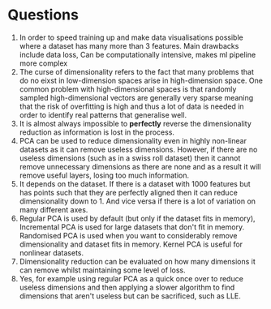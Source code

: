 # Questions
1. In order to speed training up and make data visualisations possible where a dataset has many more than 3 features. Main drawbacks include data loss, Can be computationally intensive, makes ml pipeline more complex
2. The curse of dimensionality refers to the fact that many problems that do no eixst in low-dimension spaces arise in high-dimension space. One common problem with high-dimensional spaces is that randomly sampled high-dimensional vectors are generally very sparse meaning that the risk of overfitting is high and thus a lot of data is needed in order to identify real patterns that generalise well.
3. It is almost always impossible to **perfectly** reverse the dimensionality reduction as information is lost in the process. 
4. PCA can be used to reduce dimensionality even in highly non-linear datasets as it can remove useless dimensions. However, if there are no useless dimensions (such as in a swiss roll dataset) then it cannot remove unnecessary dimensions as there are none and as a result it will remove useful layers, losing too much information.
5. It depends on the dataset. If there is a dataset with 1000 features but has points such that they are perfectly aligned then it can reduce dimensionality down to 1. And vice versa if there is a lot of variation on many different axes.
6. Regular PCA is used by default (but only if the dataset fits in memory), Incremental PCA is used for large datasets that don't fit in memory. Randomised PCA is used when you want to considerably remove dimensionality and dataset fits in memory.  Kernel PCA is useful for nonlinear datasets.
7. Dimensionality reduction can be evaluated on how many dimensions it can remove whilst maintaining some level of loss. 
8. Yes, for example using regular PCA as a quick once over to reduce useless dimensions and then applying a slower algorithm to find dimensions that aren't useless but can be sacrificed, such as LLE. 